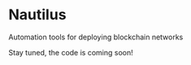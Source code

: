 # Nautilus
Automation tools for deploying blockchain networks

Stay tuned, the code is coming soon!
